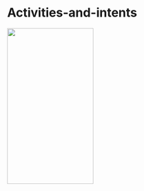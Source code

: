 # Activities-and-intents

<img src = "https://user-images.githubusercontent.com/47654039/113878088-03a87080-97d9-11eb-95b5-bb5aed429dd5.gif" width="200" height="360">
